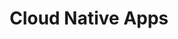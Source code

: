 ---
episode_id: 
episode_number: 16 
title: Cloud Native Apps
description: 
notes: Do you know what cloud native apps are? Well, we don’t really either, but today we’re on a mission to find out! This episode is an exciting one, where we bring all of our different understandings of what cloud native apps are to the table. The topic is so interesting and diverse and can be interpreted in a myriad of ways. The term ‘cloud native app’ is not very concrete, which allows for this open interpretation. We begin by discussing what we understand cloud native apps to be. We see that while we all have similar definitions, there are still many differences in how we interpret this term. These different interpretations unlock some other important questions that we also delve into. Tied into cloud native apps is another topic we cover today – monoliths. This is a term that is used frequently but not very well understood and defined. We unpack some of the pros and cons of monoliths as well as the differences between monoliths and microservices. Finally, we discuss some principles of cloud native apps and how having these umbrella terms can be useful in defining whether an app is a cloud native one or not. These are complex ideas and we are only at the tip of the iceberg. We hope you join us on this journey as we dive into cloud native apps!
hosts: 
    - name: 
      url: 
points:
    - 
links:
    - name:
      url: 
video: https://www.youtube.com/embed/d9b5VzYiIF8
related: 
- 
- 
---